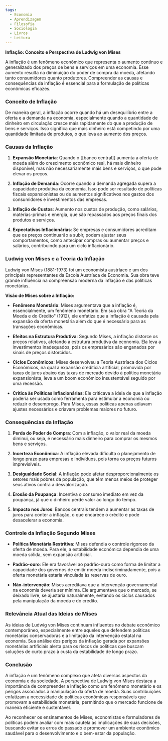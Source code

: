 ```yaml
---
tags:
  - Economia
  - Aprendizagem
  - Filosofia
  - Sociologia
  - Livros
  - Leitura
---
```

**Inflação: Conceito e Perspectiva de Ludwig von Mises**

A inflação é um fenômeno econômico que representa o aumento contínuo e generalizado dos preços de bens e serviços em uma economia. Esse aumento resulta na diminuição do poder de compra da moeda, afetando tanto consumidores quanto produtores. Compreender as causas e consequências da inflação é essencial para a formulação de políticas econômicas eficazes.

### **Conceito de Inflação**

De maneira geral, a inflação ocorre quando há um desequilíbrio entre a oferta e a demanda na economia, especialmente quando a quantidade de dinheiro em circulação cresce mais rapidamente do que a produção de bens e serviços. Isso significa que mais dinheiro está competindo por uma quantidade limitada de produtos, o que leva ao aumento dos preços.

### **Causas da Inflação**

1. **Expansão Monetária**: Quando o [[banco central]] aumenta a oferta de moeda além do crescimento econômico real, há mais dinheiro disponível, mas não necessariamente mais bens e serviços, o que pode elevar os preços.

2. **Inflação de Demanda**: Ocorre quando a demanda agregada supera a capacidade produtiva da economia. Isso pode ser resultado de políticas fiscais expansionistas ou de aumentos significativos nos gastos dos consumidores e investimentos das empresas.

3. **Inflação de Custos**: Aumento nos custos de produção, como salários, matérias-primas e energia, que são repassados aos preços finais dos produtos e serviços.

4. **Expectativas Inflacionárias**: Se empresas e consumidores acreditam que os preços continuarão a subir, podem ajustar seus comportamentos, como antecipar compras ou aumentar preços e salários, contribuindo para um ciclo inflacionário.

### **Ludwig von Mises e a Teoria da Inflação**

Ludwig von Mises (1881-1973) foi um economista austríaco e um dos principais representantes da Escola Austríaca de Economia. Sua obra teve grande influência na compreensão moderna da inflação e das políticas monetárias.

**Visão de Mises sobre a Inflação:**

- **Fenômeno Monetário**: Mises argumentava que a inflação é, essencialmente, um fenômeno monetário. Em sua obra "A Teoria da Moeda e do Crédito" (1912), ele enfatiza que a inflação é causada pela expansão da oferta monetária além do que é necessário para as transações econômicas.

- **Efeitos na Estrutura Produtiva**: Segundo Mises, a inflação distorce os preços relativos, afetando a estrutura produtiva da economia. Ela leva a investimentos inadequados, pois os empresários são enganados por sinais de preços distorcidos.

- **Ciclos Econômicos**: Mises desenvolveu a Teoria Austríaca dos Ciclos Econômicos, na qual a expansão creditícia artificial, promovida por taxas de juros abaixo das taxas de mercado devido à política monetária expansionista, leva a um boom econômico insustentável seguido por uma recessão.

- **Crítica às Políticas Inflacionárias**: Ele criticava a ideia de que a inflação poderia ser usada como ferramenta para estimular a economia ou reduzir o desemprego. Para Mises, essas políticas apenas adiavam ajustes necessários e criavam problemas maiores no futuro.

### **Consequências da Inflação**

1. **Perda do Poder de Compra**: Com a inflação, o valor real da moeda diminui, ou seja, é necessário mais dinheiro para comprar os mesmos bens e serviços.

2. **Incerteza Econômica**: A inflação elevada dificulta o planejamento de longo prazo para empresas e indivíduos, pois torna os preços futuros imprevisíveis.

3. **Desigualdade Social**: A inflação pode afetar desproporcionalmente os setores mais pobres da população, que têm menos meios de proteger seus ativos contra a desvalorização.

4. **Erosão da Poupança**: Incentiva o consumo imediato em vez da poupança, já que o dinheiro perde valor ao longo do tempo.

5. **Impacto nos Juros**: Bancos centrais tendem a aumentar as taxas de juros para conter a inflação, o que encarece o crédito e pode desacelerar a economia.

### **Controle da Inflação Segundo Mises**

- **Política Monetária Restritiva**: Mises defendia o controle rigoroso da oferta de moeda. Para ele, a estabilidade econômica dependia de uma moeda sólida, sem expansão artificial.

- **Padrão-ouro**: Ele era favorável ao padrão-ouro como forma de limitar a capacidade dos governos de emitir moeda indiscriminadamente, pois a oferta monetária estaria vinculada às reservas de ouro.

- **Não-intervenção**: Mises acreditava que a intervenção governamental na economia deveria ser mínima. Ele argumentava que o mercado, se deixado livre, se ajustaria naturalmente, evitando os ciclos causados pela manipulação da moeda e do crédito.

### **Relevância Atual das Ideias de Mises**

As ideias de Ludwig von Mises continuam influentes no debate econômico contemporâneo, especialmente entre aqueles que defendem políticas monetárias conservadoras e a limitação da intervenção estatal na economia. Sua análise dos perigos da inflação gerada por expansões monetárias artificiais alerta para os riscos de políticas que buscam soluções de curto prazo à custa da estabilidade de longo prazo.

### **Conclusão**

A inflação é um fenômeno complexo que afeta diversos aspectos da economia e da sociedade. A perspectiva de Ludwig von Mises destaca a importância de compreender a inflação como um fenômeno monetário e os perigos associados à manipulação da oferta de moeda. Suas contribuições enfatizam a necessidade de políticas econômicas responsáveis que promovam a estabilidade monetária, permitindo que o mercado funcione de maneira eficiente e sustentável.

Ao reconhecer os ensinamentos de Mises, economistas e formuladores de políticas podem avaliar com mais cautela as implicações de suas decisões, buscando evitar os erros do passado e promover um ambiente econômico saudável para o desenvolvimento e o bem-estar da população.